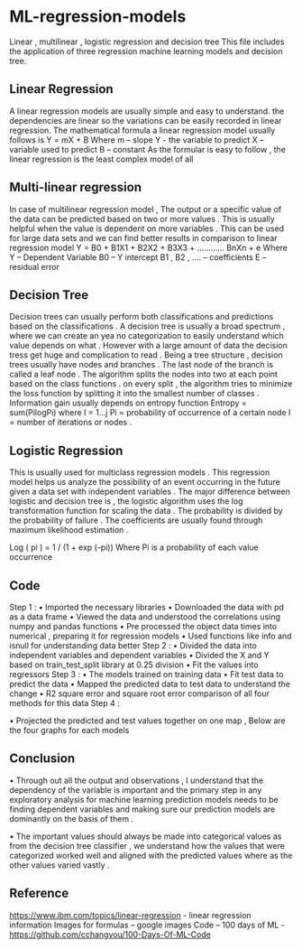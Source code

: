 # ML-regression-models
Linear , multilinear , logistic regression  and decision tree 
This file includes the application of  three regression machine learning models and decision tree. 

## Linear Regression 
A linear regression models are usually simple and easy to understand. the dependencies are linear so the variations can be easily recorded in linear regression. 
The mathematical formula a linear regression model usually follows is 
Y = mX + B 
Where 
m – slope 
Y - the variable to predict 
X – variable used to predict 
B – constant 
As the formular is easy to follow , the linear regression is the least complex model of all 

## Multi-linear regression
In case of multilinear regression model , The output or a specific value of the data can be predicted based on two or more values . This is usually helpful when the value is dependent on more variables . This can be used for large data sets and we can find better results in comparison to linear regression model 
Y = B0 + B1X1 + B2X2 + B3X3 + ………… BnXn + e
Where 
Y – Dependent Variable 
B0 – Y intercept 
B1 , B2 , …. – coefficients 
E – residual error 

## Decision Tree 
Decision trees can usually perform both classifications and predictions based on the classifications . A decision tree is usually a broad spectrum , where we can create an yea no categorization to easily understand which value depends on what . However with a large amount of data the decision tress get huge and complication to read . 
Being a tree structure , decision trees usually have nodes and branches . The last node of the branch is called a leaf node . 
The algorithm splits the nodes into two at each point based on the class functions . on every split , the algorithm tries to minimize the loss function by splitting it into the smallest number of classes . 
Information gain usually depends on entropy function 
Entropy = sum(PilogPi) where I = 1…j
Pi = probability of occurrence of a certain node 
I = number of iterations or nodes . 

## Logistic Regression 
This is usually used for multiclass regression models . This regression model helps us analyze the possibility of an event occurring in the future  given a data set with independent variables . 
The major difference between logistic and decision tree is , the logistic algorithm uses the log transformation function for scaling the data . The probability is divided by the probability of failure . The coefficients are usually found through maximum likelihood estimation . 

Log ( pi ) = 1 / (1 + exp (-pi))
Where 
Pi is a probability of each value occurrence 


## Code 
Step 1 :
•	Imported the necessary libraries 
•	Downloaded the data with pd as a data frame 
•	Viewed the data and understood the correlations using numpy and pandas functions 
•	Pre processed the object data times into numerical , preparing it for regression models 
•	Used functions like info and isnull for understanding data better 
Step 2 : 
•	Divided the data into independent variables and dependent variables 
•	Divided the X and Y based on train_test_split library at 0.25 division 
•	Fit the values into regressors 
Step 3 :
•	The models trained on training data 
•	Fit test data to predict the data 
•	Mapped the predicted data to test data to understand the change 
•	R2 square error and square root error comparison of all four methods for this data 
Step 4 : 

•	Projected the predicted and test values together on one map , Below are the four graphs for each models 

## Conclusion 
•	Through out all the output and observations , I understand that the dependency of the variable is important and the primary step in any exploratory analysis for machine learning prediction models needs to be finding dependent variables and making sure our prediction models are dominantly on the basis of them . 

•	The important values should always be made into categorical values as from the decision tree classifier , we understand how the values that were categorized worked well and aligned with the predicted values where as the other values varied vastly . 


## Reference 
https://www.ibm.com/topics/linear-regression - linear regression information 
Images for formulas – google images 
Code – 100 days of ML - https://github.com/cchangyou/100-Days-Of-ML-Code

